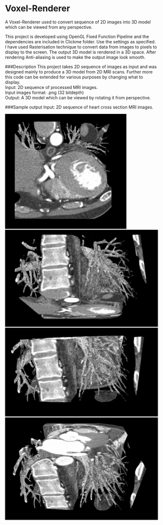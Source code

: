 # Voxel-Renderer
A Voxel-Renderer used to convert sequence of 2D images into 3D model which can be viewed from any perspective.

This project is developed using OpenGL Fixed Function Pipeline and the 
dependencies are included in Clickme folder. Use the settings as specified.
I have used Rasterisation technique to convert data from images to pixels to display to the screen. 
The output 3D model is rendered in a 3D space. 
After rendering Anti-aliasing is used to make the output image look smooth.

###Description
This project takes 2D sequence of images as input and was designed mainly to produce a 3D model from 2D MRI scans.
Further more this code can be extended for various purposes by changing what to display.  
Input: 2D sequence of processed MRI images.  
Input images format: .png (32 bitdepth)  
Output: A 3D model which can be viewed by rotating it from perspective. 

###Sample output
Input: 2D sequence of heart cross section MRI images.  


![Alt text](https://github.com/BhargavGamit/Voxel-Renderer/blob/master/Output/1.PNG "Output Image")
![Alt text](https://github.com/BhargavGamit/Voxel-Renderer/blob/master/Output/2.PNG "Output Image")
![Alt text](https://github.com/BhargavGamit/Voxel-Renderer/blob/master/Output/3.PNG "Output Image")
![Alt text](https://github.com/BhargavGamit/Voxel-Renderer/blob/master/Output/4.PNG "Output Image")


 
